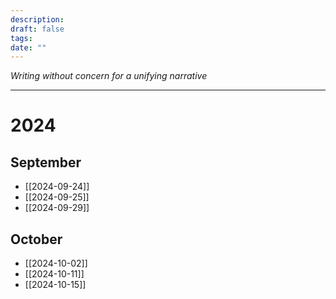```yaml
---
description: 
draft: false
tags: 
date: ""
---
```

*Writing without concern for a unifying narrative*

---
# 2024
## September
- [[2024-09-24]]
- [[2024-09-25]]
- [[2024-09-29]]
## October
- [[2024-10-02]]
- [[2024-10-11]]
- [[2024-10-15]]
